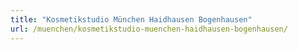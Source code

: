```yaml
---
title: "Kosmetikstudio München Haidhausen Bogenhausen"
url: /muenchen/kosmetikstudio-muenchen-haidhausen-bogenhausen/
---
```

